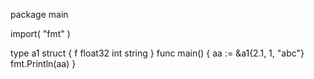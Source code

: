 package main

import(
    "fmt"
)

type a1 struct {
    f float32
    int
    string
}
func main() {
    aa := &a1{2.1, 1, "abc"}
    fmt.Println(aa)
}
